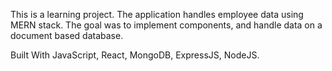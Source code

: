 This is a learning project. The application handles employee data using MERN stack. The goal was to implement components, and handle data on a document based database.

Built With
JavaScript,
React,
MongoDB,
ExpressJS,
NodeJS.
